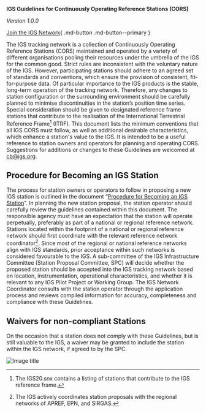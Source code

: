 **IGS Guidelines for Continuously Operating Reference Stations (CORS)**

*Version 1.0.0*

[Join the IGS Network](https://igs.org/network-resources/#propose-new-site){ .md-button .md-button--primary }

The IGS tracking network is a collection of Continuously Operating Reference Stations (CORS) maintained and operated by a variety of different organisations pooling their resources under the umbrella of the IGS for the common good. Strict rules are inconsistent with the voluntary nature of the IGS. However, participating stations should adhere to an agreed set of standards and conventions, which ensure the provision of consistent, fit-for-purpose data. Of particular importance to the IGS products is the stable, long-term operation of the tracking network. Therefore, any changes to station configuration or the surrounding environment should be carefully planned to minimise discontinuities in the station’s position time series. Special consideration should be given to designated reference frame stations that contribute to the realisation of the International Terrestrial Reference Frame[^1] (ITRF).
This document lists the minimum conventions that all IGS CORS must follow, as well as additional desirable characteristics, which enhance a station's value to the IGS. It is intended to be a useful reference to station owners and operators for planning and operating CORS. Suggestions for additions or changes to these Guidelines are welcomed at [cb@igs.org](mailto:cb@igs.org).

## Procedure for Becoming an IGS Station

The process for station owners or operators to follow in proposing a new IGS station is outlined in the document “[Procedure for Becoming an IGS Station](https://files.igs.org/pub/resource/guidelines/Procedure_for_Becoming_an_IGS_Station_v1.0.pdf)”. In planning the new station proposal, the station operator should carefully review the guidelines contained within this document. The responsible agency must have an expectation that the station will operate perpetually, preferably as part of a national or regional reference network. Stations located within the footprint of a national or regional reference network should first coordinate with the relevant reference network coordinator[^2]. Since most of the regional or national reference networks align with IGS standards, prior acceptance within such networks is considered favourable to the IGS. A sub-committee of the IGS Infrastructure Committee (Station Proposal Committee, SPC) will decide whether the proposed station should be accepted into the IGS tracking network based on location, instrumentation, operational characteristics, and whether it is relevant to any IGS Pilot Project or Working Group.
The IGS Network Coordinator consults with the station operator through the application process and reviews compiled information for accuracy, completeness and compliance with these Guidelines.

## Waivers for non-compliant Stations

On the occasion that a station does not comply with these Guidelines, but is still valuable to the IGS, a waiver may be granted to include the station within the IGS network, if agreed to by the SPC.

[^1]: The IGS20.snx contains a listing of stations that contribute to the IGS reference frame.
[^2]: The IGS actively coordinates station proposals with the regional networks of APREF, EPN, and
SIRGAS.

![Image title](assets/images/ccby40.png)
